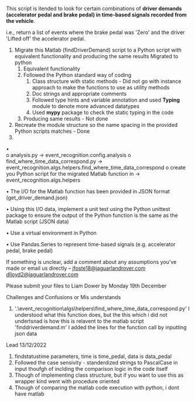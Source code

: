 


This script is itended to look for certain combinations of 
      **driver demands (accelerator pedal and brake pedal) in time-based signals recorded from the vehicle**.


i.e., return a list of events where the brake pedal was 'Zero' and the driver 'Lifted off' the accelerator pedal.
 
1. Migrate this Matlab (findDriverDemand) script to a Python script with equivalent functionality and producing the same results
   Migrated to python 
   1. Equivalent functionality
   2. Followed the Python standard way of coding
      1. Class structure with static methods - Did not go with instance approach to make the functions to use as utility methods
      2. Doc strings and appropriate comments
      3. Followed type hints and variable annotation and used **Typing** module to denote more advanced datatypes
      4. Used **mypy** package to check the static typing in the code
   3. Producing same results - Not done
2. Recreate the module structure so the name spacing in the provided Python scripts matches - Done
3. 

•	
o	analysis.py -> event_recognition.config.analysis
o	find_where_time_data_correspond.py -> event_recognition.algs.helpers.find_where_time_data_correspond
o	create you Python script for the migrated Matlab function in -> event_recognition.algs.helpers

•	The I/O for the Matlab function has been provided in JSON format (get_driver_demand.json)

•	Using this I/O data, implement a unit test using the Python unittest package to ensure the output of the Python function is the same as the Matlab script (JSON data)

•	Use a virtual environment in Python

•	Use Pandas.Series to represent time-based signals (e.g. accelerator pedal, brake pedal)

If something is unclear, add a comment about any assumptions you've made or email us directly – 
jfoste18@jaguarlandrover.com 
dlloyd2@jaguarlandrover.com
 
Please submit your files to Liam Dower by Monday 19th December


Challenges and Confusions or Mis understands

1. '.\event_recognition\algs\helpers\find_where_time_data_correspond.py' 
    I understood what this function does, but the this which i did not undertsnad is how this is relavent to the matlab script 'finddriverdemand.m'
    I added the lines for the function call by inputting json data 




Lead  13/12/2022
1. findstatustime parameters, time is time_pedal, data is data_pedal
2. Followed the case sensivity - standerdized strings to PascalCase in input
  thoufgh of inclding the comparison logic in the code itself
3. Though of implementing class structure, but if you want to use this as wrapper kind went with procedure oriented
4. Though of comparing the matlab code execution with python, i dont have matlab